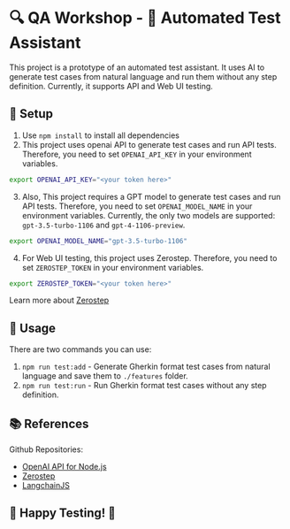 # 🔍 QA Workshop - 🤖 Automated Test Assistant

This project is a prototype of an automated test assistant. It uses AI to generate test cases from natural language and run them without any step definition. Currently, it supports API and Web UI testing.

## 🔧 Setup

1. Use `npm install` to install all dependencies
2. This project uses openai API to generate test cases and run API tests. Therefore, you need to set `OPENAI_API_KEY` in your environment variables.
```bash
export OPENAI_API_KEY="<your token here>"
```

3. Also, This project requires a GPT model to generate test cases and run API tests. Therefore, you need to set `OPENAI_MODEL_NAME` in your environment variables. Currently, the only two models are supported: `gpt-3.5-turbo-1106` and `gpt-4-1106-preview`.
```bash
export OPENAI_MODEL_NAME="gpt-3.5-turbo-1106"
```

4. For Web UI testing, this project uses Zerostep. Therefore, you need to set `ZEROSTEP_TOKEN` in your environment variables.

```bash
export ZEROSTEP_TOKEN="<your token here>"
```

Learn more about [Zerostep](https://zerostep.com)

## 🚀 Usage

There are two commands you can use:

1. `npm run test:add` - Generate Gherkin format test cases from natural language and save them to `./features` folder.
2. `npm run test:run` - Run Gherkin format test cases without any step definition.

## 📚 References

Github Repositories:

- [OpenAI API for Node.js](https://github.com/openai/openai-node)
- [Zerostep](https://github.com/zerostep-ai/zerostep)
- [LangchainJS](https://github.com/langchain-ai/langchainjs)

## 🎉 Happy Testing! 🎉
